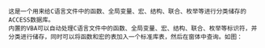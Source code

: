 	这是一个用来给C语言文件中的函数、全局变量、宏、结构、联合、枚举等进行分类储存的ACCESS数据库。
	内置的VBA可以自动处理C语言文件中的函数、全局变量、宏、结构、联合、枚举等标识符，并分类进行储存，同时可以将函数和宏的表加入一个标准库表，然后在窗体中查询。如图：
